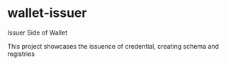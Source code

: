 # wallet-issuer
Issuer Side of Wallet


This project showcases the issuence of credential, creating schema and registries

